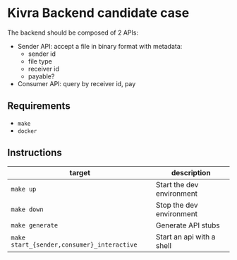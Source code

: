 # Kivra Backend candidate case

The backend should be composed of 2 APIs:
  * Sender API: accept a file in binary format with metadata:
    * sender id
    * file type
    * receiver id
    * payable?
  * Consumer API: query by receiver id, pay
  
## Requirements
  * `make`
  * `docker`

## Instructions
  target|description
  -|-
  `make up`|Start the dev environment
  `make down`|Stop the dev environment
  `make generate`|Generate API stubs
  `make start_{sender,consumer}_interactive`|Start an api with a shell
